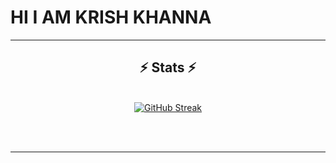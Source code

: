 # HI I AM KRISH KHANNA
<hr/>

<h2 align="center">⚡ Stats ⚡</h2>
<br>
<div align=center>
  <a href="https://git.io/streak-stats"><img src="https://streak-stats.demolab.com?user=krishkh&theme=highcontrast&border_radius=50&date_format=j%20M%5B%20Y%5D" alt="GitHub Streak" /></a>
</div>

<br/><br/>

<hr/>
